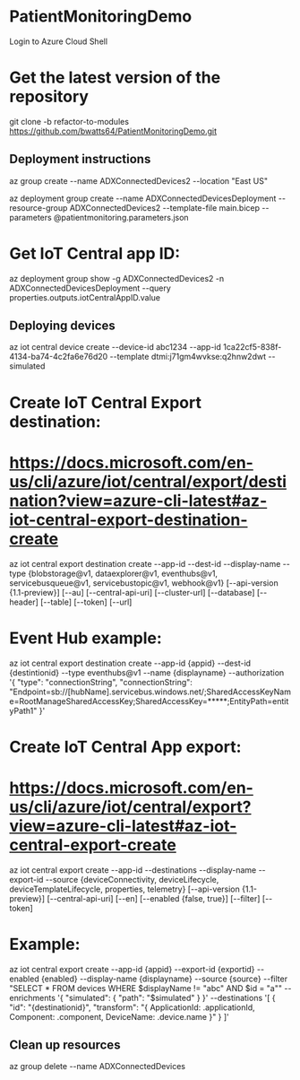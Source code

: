 # PatientMonitoringDemo

Login to Azure Cloud Shell

# Get the latest version of the repository

git clone -b refactor-to-modules https://github.com/bwatts64/PatientMonitoringDemo.git

## Deployment instructions

az group create --name ADXConnectedDevices2 --location "East US"

az deployment group create --name ADXConnectedDevicesDeployment --resource-group ADXConnectedDevices2 --template-file main.bicep --parameters @patientmonitoring.parameters.json

# Get IoT Central app ID:
az deployment group show -g ADXConnectedDevices2 -n ADXConnectedDevicesDeployment --query properties.outputs.iotCentralAppID.value

## Deploying devices
az iot central device create --device-id abc1234 --app-id 1ca22cf5-838f-4134-ba74-4c2fa6e76d20 --template dtmi:j71gm4wvkse:q2hnw2dwt --simulated


# Create IoT Central Export destination:
# https://docs.microsoft.com/en-us/cli/azure/iot/central/export/destination?view=azure-cli-latest#az-iot-central-export-destination-create
az iot central export destination create --app-id
                                         --dest-id
                                         --display-name
                                         --type {blobstorage@v1, dataexplorer@v1, eventhubs@v1, servicebusqueue@v1, servicebustopic@v1, webhook@v1}
                                         [--api-version {1.1-preview}]
                                         [--au]
                                         [--central-api-uri]
                                         [--cluster-url]
                                         [--database]
                                         [--header]
                                         [--table]
                                         [--token]
                                         [--url]

# Event Hub example:
az iot central export destination create --app-id {appid} --dest-id {destintionid} --type eventhubs@v1 --name {displayname} --authorization '{
  "type": "connectionString",
  "connectionString": "Endpoint=sb://[hubName].servicebus.windows.net/;SharedAccessKeyName=RootManageSharedAccessKey;SharedAccessKey=*****;EntityPath=entityPath1"
}'

# Create IoT Central App export:
# https://docs.microsoft.com/en-us/cli/azure/iot/central/export?view=azure-cli-latest#az-iot-central-export-create
az iot central export create --app-id
                             --destinations
                             --display-name
                             --export-id
                             --source {deviceConnectivity, deviceLifecycle, deviceTemplateLifecycle, properties, telemetry}
                             [--api-version {1.1-preview}]
                             [--central-api-uri]
                             [--en]
                             [--enabled {false, true}]
                             [--filter]
                             [--token]
# Example:
az iot central export create --app-id {appid} --export-id {exportid} --enabled {enabled} --display-name {displayname} --source {source} --filter "SELECT * FROM devices WHERE $displayName != "abc" AND $id = "a"" --enrichments '{
  "simulated": {
    "path": "$simulated"
  }
}' --destinations '[
  {
    "id": "{destinationid}",
    "transform": "{ ApplicationId: .applicationId, Component: .component, DeviceName: .device.name }"
  }
]'


## Clean up resources
az group delete --name ADXConnectedDevices
